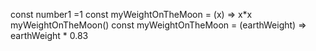 const number1 =1
const myWeightOnTheMoon = (x) =>  x*x
myWeightOnTheMoon()
const myWeightOnTheMoon = (earthWeight) => earthWeight * 0.83   